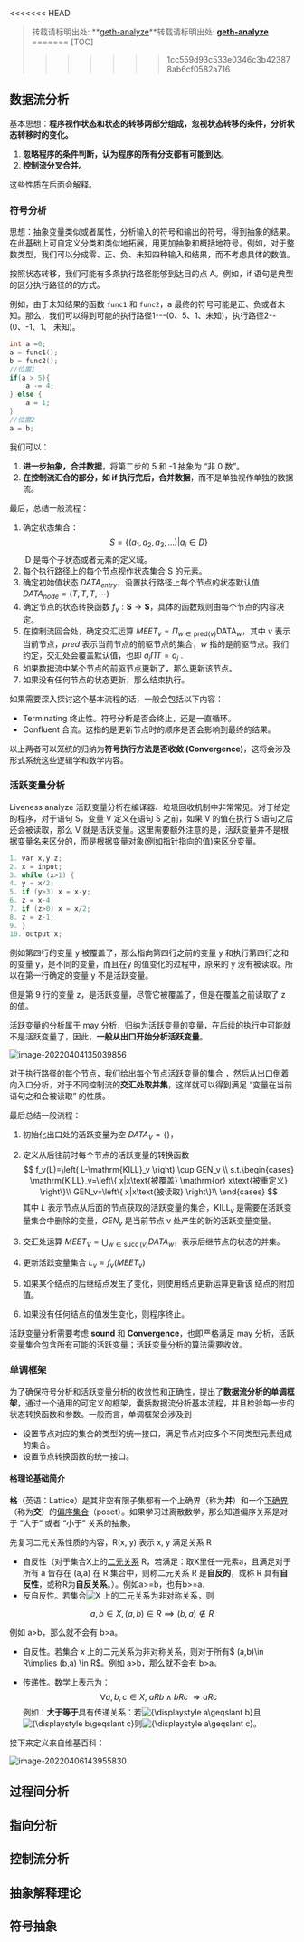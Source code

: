 <<<<<<< HEAD
> 转载请标明出处: **[geth-analyze](https://github.com/learnerLj/geth-analyze)**转载请标明出处: **[geth-analyze](https://github.com/learnerLj/geth-analyze)**
=======
[TOC]
>>>>>>> 1cc559d93c533e0346c3b423878ab6cf0582a716

## 数据流分析

基本思想：**程序视作状态和状态的转移两部分组成，忽视状态转移的条件，分析状态转移时的变化。**

1. **忽略程序的条件判断，认为程序的所有分支都有可能到达**。
2. **控制流分叉合并。**

这些性质在后面会解释。

### 符号分析

思想：抽象变量类似或者属性，分析输入的符号和输出的符号，得到抽象的结果。在此基础上可自定义分类和类似地拓展，用更加抽象和概括地符号。例如，对于整数类型，我们可以分成零、正、负、未知四种输入和结果，而不考虑具体的数值。

按照状态转移，我们可能有多条执行路径能够到达目的点 A。例如，if 语句是典型的区分执行路径的的方式。

例如，由于未知结果的函数 `func1` 和 `func2`，a 最终的符号可能是正、负或者未知。那么，我们可以得到可能的执行路径1---(0、5、1、未知)，执行路径2--(0、-1、1、 未知)。

```c
int a =0;
a = func1();
b = func2();
//位置1
if(a > 5){
    a -= 4;
} else {
    a = 1;
}
//位置2
a = b;
```

我们可以：

1. **进一步抽象，合并数据**，将第二步的 5 和 -1 抽象为 “非 0 数”。
2. **在控制流汇合的部分，如 if 执行完后，合并数据**，而不是单独视作单独的数据流。

最后，总结一般流程：

1. 确定状态集合：$$S=\left\{ (a_1,a_2,a_3,...)| a_i\in D \right\}$$ ,D 是每个子状态或者元素的定义域。
2. 每个执行路径上的每个节点视作状态集合 S 的元素。
3. 确定初始值状态 $DATA_{entry}$，设置执行路径上每个节点的状态默认值 $DATA_{node}=\left( T,T,T,\cdots \right)$
4. 确定节点的状态转换函数 $f_v:\boldsymbol{S}\rightarrow \boldsymbol{S}$，具体的函数规则由每个节点的内容决定。
5. 在控制流回合处，确定交汇运算 $MEET_v=\Pi _{w\in \mathrm{pred(}v)}\mathrm{DATA}_w$，其中 $v$ 表示当前节点，$pred$ 表示当前节点的前驱节点的集合，$w$ 指的是前驱节点。我们约定，交汇处会覆盖默认值，也即 $a_i\Pi T=a_i$ .
6. 如果数据流中某个节点的前驱节点更新了，那么更新该节点。
7. 如果没有任何节点的状态更新，那么结束执行。

如果需要深入探讨这个基本流程的话，一般会包括以下内容：

- Terminating 终止性。符号分析是否会终止，还是一直循环。
- Confluent 合流。这指的是更新节点时的顺序是否会影响到最终的结果。

以上两者可以笼统的归纳为**符号执行方法是否收敛 (Convergence)**，这将会涉及形式系统这些逻辑学和数学内容。

### 活跃变量分析

Liveness analyze 活跃变量分析在编译器、垃圾回收机制中非常常见。对于给定的程序，对于语句 S，变量 V 定义在语句 S 之前，如果 V 的值在执行 S 语句之后还会被读取，那么 V 就是活跃变量。这里需要额外注意的是，活跃变量并不是根据变量名来区分的，而是根据变量对象(例如指针指向的值)来区分变量。

```c
1. var x,y,z; 
2. x = input;
3. while (x>1) { 
4. y = x/2;
5. if (y>3) x = x-y;
6. z = x-4;
7. if (z>0) x = x/2;
8. z = z-1;
9. }
10. output x;
```

例如第四行的变量 y 被覆盖了，那么指向第四行之前的变量 y 和执行第四行之和的变量 y，是不同的变量，而且在y 的值变化的过程中，原来的 y 没有被读取。所以在第一行确定的变量 y 不是活跃变量。

但是第 9 行的变量 z，是活跃变量，尽管它被覆盖了，但是在覆盖之前读取了 z 的值。

活跃变量的分析属于 may 分析，归纳为活跃变量的变量，在后续的执行中可能就不是活跃变量了，因此，**一般从出口开始分析活跃变量**。

![image-20220404135039856](http://blog-blockchain.xyz/202204041350944.png)

对于执行路径的每个节点，我们给出每个节点活跃变量的集合 ，然后从出口倒着向入口分析，对于不同控制流的**交汇处取并集**，这样就可以得到满足 “变量在当前语句之和会被读取” 的性质。

最后总结一般流程：

1. 初始化出口处的活跃变量为空 $DATA_V=\left\{  \right\}$，

2. 定义从后往前时每个节点的活跃变量的转换函数
   $$
   f_v(L)=\left( L-\mathrm{KILL}_v \right) \cup GEN_v
   \\
   s.t.\begin{cases}
   	\mathrm{KILL}_v=\left\{ x|x\text{被覆盖}  \mathrm{or}  x\text{被重定义} \right\}\\
   	GEN_v=\left\{ x|x\text{被读取} \right\}\\
   \end{cases}
   $$
   其中 $L$ 表示节点从后面的节点获取的活跃变量的集合，$\mathrm{KILL}_v$ 是需要在活跃变量集合中删除的变量，$GEN_v$ 是当前节点 v 处产生的新的活跃变量变量。
   
3. 交汇处运算 $M E E T_{V}=\bigcup_{w \in \operatorname{succ}(v)} D A T A_{w}$，表示后继节点的状态的并集。

4. 更新活跃变量集合 $L_{v}=f_{v}\left(M E E T_{v}\right)$ 

5. 如果某个结点的后继结点发生了变化，则使用结点更新运算更新该 结点的附加值。

6. 如果没有任何结点的值发生变化，则程序终止。

活跃变量分析需要考虑 **sound** 和 **Convergence**，也即严格满足 may 分析，活跃变量集合包含所有可能的活跃变量；活跃变量分析的算法需要收敛。

### 单调框架

为了确保符号分析和活跃变量分析的收敛性和正确性，提出了**数据流分析的单调框架**，通过一个通用的可定义的框架，囊括数据流分析基本流程，并且检验每一步的状态转换函数和参数。一般而言，单调框架会涉及到

- 设置节点对应的集合的类型的统一接口，满足节点对应多个不同类型元素组成的集合。
- 设置节点转换函数的统一接口。

#### 格理论基础简介

**格**（英语：Lattice）是其非空有限子集都有一个上确界（称为**并**）和一个[下确界](https://zh.wikipedia.org/wiki/下确界)（称为**交**）的[偏序集合](https://zh.wikipedia.org/wiki/偏序集合)（poset）。如果学习过离散数学，那么知道偏序关系是对于 “大于” 或者 “小于” 关系的抽象。

先复习二元关系性质的内容，R(x, y) 表示 x, y 满足关系 R

- 自反性（对于集合X上的[二元关系](https://zh.wikipedia.org/wiki/二元关系) R，若满足：取X里任一元素a，且满足对于所有 a 皆存在 (a,a) 在 R 集合中，则称二元关系 R 是**自反的**，或称 R 具有**自反性**，或称R为**自反关系**。）。例如a>=b，也有b>=a.
- 反自反性。若集合![X](https://wikimedia.org/api/rest_v1/media/math/render/svg/68baa052181f707c662844a465bfeeb135e82bab) 上的二元关系为非对称关系，则

$$
a,b\in X,(a,b)\in R\implies (b,a)\not \in R
$$

例如 a>b，那么就不会有 b>a。

- 自反性。若集合 $x$ 上的二元关系为非对称关系，则对于所有$ (a,b)\in R\implies (b,a) \in R$。例如 a>b，那么就不会有 b>a。

- 传递性。数学上表示为：
  $$
  \forall a,b,c\in X,\ aRb\land bRc\;\Rightarrow aRc
  $$
  例如：**大于等于**具有传递关系：若![{\displaystyle a\geqslant b}](https://wikimedia.org/api/rest_v1/media/math/render/svg/28f56ffef28d47e0e9b1889c94bdab0185ca1b85)且![{\displaystyle b\geqslant c}](https://wikimedia.org/api/rest_v1/media/math/render/svg/c8278d41edf96c16558ef33bb6e22768c39f4dfb)则![{\displaystyle a\geqslant c}](https://wikimedia.org/api/rest_v1/media/math/render/svg/1b145bd580506c2ce1bbdffa885c248cb1650a4b)。

接下来定义来自维基百科：

![image-20220406143955830](http://blog-blockchain.xyz/202204061439159.png)





## 过程间分析









## 指向分析





## 控制流分析





## 抽象解释理论





## 符号抽象
